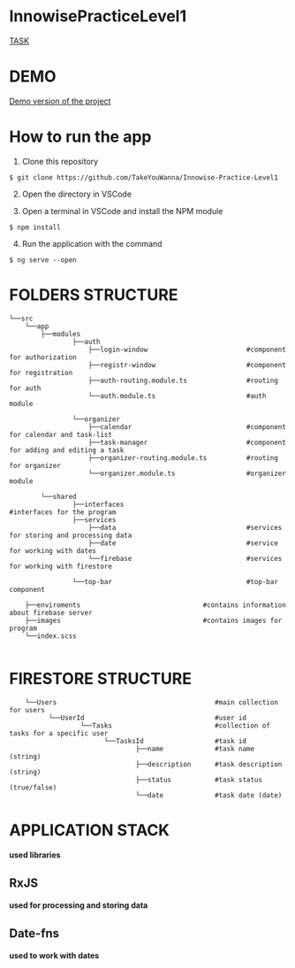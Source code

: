 # InnowisePracticeLevel1

[TASK](https://docs.google.com/document/d/1heFuihWrsw14bCpUdr6fla9ysqE6IrsobSMKAOpBiKA/edit)


# DEMO  

[Demo version of the project](http://takeyouwanna.github.io/)


# How to run the app

1. Clone this repository
```
$ git clone https://github.com/TakeYouWanna/Innowise-Practice-Level1
```
    
2. Open the directory in VSCode

3. Open a terminal in VSCode and install the NPM module
```
$ npm install
```
4. Run the application with the command
```
$ ng serve --open
```

# FOLDERS STRUCTURE

```
└──src   
    └──app 
        ├──modules                                          
                ├──auth                                  
                    ├──login-window                         #component for authorization
                    ├──registr-window                       #component for registration
                    ├──auth-routing.module.ts               #routing for auth
                    └──auth.module.ts                       #auth module

                └──organizer
                    ├──calendar                             #component for calendar and task-list
                    ├──task-manager                         #component for adding and editing a task
                    ├──organizer-routing.module.ts          #routing for organizer
                    └──organizer.module.ts                  #organizer module
                    
        └──shared 
                ├──interfaces                               #interfaces for the program
                ├──services                             
                    ├──data                                 #services for storing and processing data
                    ├──date                                 #service for working with dates
                    └──firebase                             #services for working with firestore
                    
                └──top-bar                                  #top-bar component
        
    ├──enviroments                               #contains information about firebase server
    ├──images                                    #contains images for program
    └──index.scss                                
        
```


# FIRESTORE STRUCTURE

```
    └──Users                                        #main collection for users
          └──UserId                                 #user id
                  └──Tasks                          #collection of tasks for a specific user
                        └──TasksId                  #task id
                                ├──name             #task name (string)
                                ├──description      #task description (string)
                                ├──status           #task status (true/false)
                                └──date             #task date (date)

```

# APPLICATION STACK  
#### used libraries
## RxJS
#### used for processing and storing data
## Date-fns
#### used to work with dates



